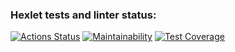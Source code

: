 ### Hexlet tests and linter status:
[![Actions Status](https://github.com/kproger/backend-project-lvl2/workflows/hexlet-check/badge.svg)](https://github.com/kproger/backend-project-lvl2/actions)
[![Maintainability](https://api.codeclimate.com/v1/badges/23995c8d41a7a0d92265/maintainability)](https://codeclimate.com/github/kproger/backend-project-lvl2/maintainability)
[![Test Coverage](https://api.codeclimate.com/v1/badges/23995c8d41a7a0d92265/test_coverage)](https://codeclimate.com/github/kproger/backend-project-lvl2/test_coverage)
